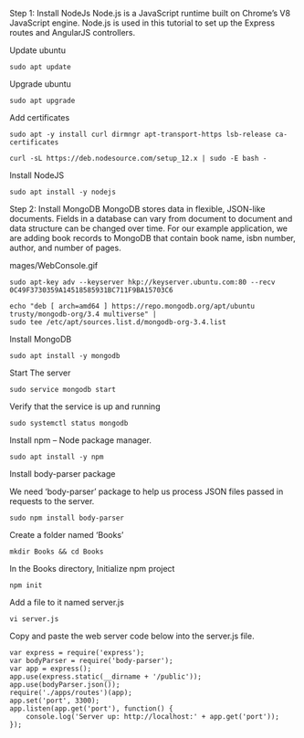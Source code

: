 
Step 1: Install NodeJs
Node.js is a JavaScript runtime built on Chrome’s V8 JavaScript engine. Node.js is used in this tutorial to set up the Express
routes and AngularJS controllers.

Update ubuntu

```
sudo apt update
```

Upgrade ubuntu

```
sudo apt upgrade
```

Add certificates

```
sudo apt -y install curl dirmngr apt-transport-https lsb-release ca-certificates

curl -sL https://deb.nodesource.com/setup_12.x | sudo -E bash -
```

Install NodeJS

```
sudo apt install -y nodejs
```

Step 2: Install MongoDB
MongoDB stores data in flexible, JSON-like documents. Fields in a database can vary from document to document and data structure can
be changed over time. For our example application, we are adding book records to MongoDB that contain book name, isbn number, author,
and number of pages.

mages/WebConsole.gif

```
sudo apt-key adv --keyserver hkp://keyserver.ubuntu.com:80 --recv 0C49F3730359A14518585931BC711F9BA15703C6
```

```
echo "deb [ arch=amd64 ] https://repo.mongodb.org/apt/ubuntu trusty/mongodb-org/3.4 multiverse" |
sudo tee /etc/apt/sources.list.d/mongodb-org-3.4.list
```

Install MongoDB

```
sudo apt install -y mongodb
```

Start The server

```
sudo service mongodb start
```

Verify that the service is up and running

```
sudo systemctl status mongodb
```

Install npm – Node package manager.

```
sudo apt install -y npm
```

Install body-parser package

We need ‘body-parser’ package to help us process JSON files passed in requests to the server.


```
sudo npm install body-parser
```

Create a folder named ‘Books’

```
mkdir Books && cd Books
```

In the Books directory, Initialize npm project

```
npm init
```

Add a file to it named server.js

```
vi server.js
```

Copy and paste the web server code below into the server.js file.

```
var express = require('express');
var bodyParser = require('body-parser');
var app = express();
app.use(express.static(__dirname + '/public'));
app.use(bodyParser.json());
require('./apps/routes')(app);
app.set('port', 3300);
app.listen(app.get('port'), function() {
    console.log('Server up: http://localhost:' + app.get('port'));
});
```